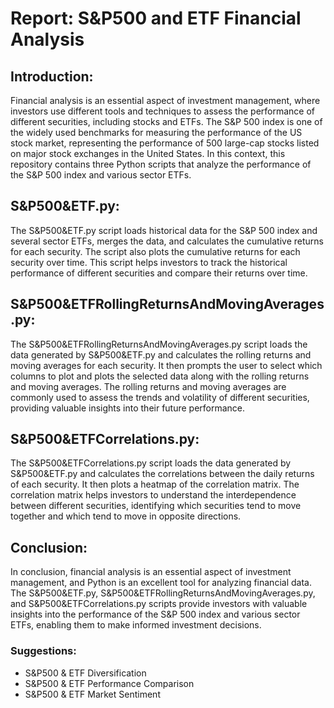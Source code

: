 # Report: S&P500 and ETF Financial Analysis

## Introduction:

Financial analysis is an essential aspect of investment management, where investors use different tools and techniques to assess the performance of different securities, including stocks and ETFs. The S&P 500 index is one of the widely used benchmarks for measuring the performance of the US stock market, representing the performance of 500 large-cap stocks listed on major stock exchanges in the United States. In this context, this repository contains three Python scripts that analyze the performance of the S&P 500 index and various sector ETFs.

## S&P500&ETF.py:

The S&P500&ETF.py script loads historical data for the S&P 500 index and several sector ETFs, merges the data, and calculates the cumulative returns for each security. The script also plots the cumulative returns for each security over time. This script helps investors to track the historical performance of different securities and compare their returns over time.

## S&P500&ETFRollingReturnsAndMovingAverages.py:

The S&P500&ETFRollingReturnsAndMovingAverages.py script loads the data generated by S&P500&ETF.py and calculates the rolling returns and moving averages for each security. It then prompts the user to select which columns to plot and plots the selected data along with the rolling returns and moving averages. The rolling returns and moving averages are commonly used to assess the trends and volatility of different securities, providing valuable insights into their future performance.

## S&P500&ETFCorrelations.py:

The S&P500&ETFCorrelations.py script loads the data generated by S&P500&ETF.py and calculates the correlations between the daily returns of each security. It then plots a heatmap of the correlation matrix. The correlation matrix helps investors to understand the interdependence between different securities, identifying which securities tend to move together and which tend to move in opposite directions.

## Conclusion:

In conclusion, financial analysis is an essential aspect of investment management, and Python is an excellent tool for analyzing financial data. The S&P500&ETF.py, S&P500&ETFRollingReturnsAndMovingAverages.py, and S&P500&ETFCorrelations.py scripts provide investors with valuable insights into the performance of the S&P 500 index and various sector ETFs, enabling them to make informed investment decisions.

### Suggestions: 
* S&P500 & ETF Diversification
* S&P500 & ETF Performance Comparison
* S&P500 & ETF Market Sentiment
